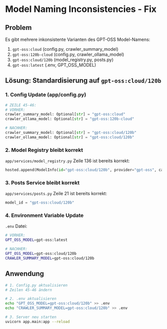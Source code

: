 # Model Naming Inconsistencies - Fix

## Problem

Es gibt mehrere inkonsistente Varianten des GPT-OSS Model-Namens:

1. `gpt-oss:cloud` (config.py, crawler_summary_model)
2. `gpt-oss:120b-cloud` (config.py, crawler_ollama_model)
3. `gpt-oss:cloud/120b` (model_registry.py, posts.py)
4. `gpt-oss:latest` (.env, GPT_OSS_MODEL)

## Lösung: Standardisierung auf `gpt-oss:cloud/120b`

### 1. Config Update (app/config.py)

```python
# ZEILE 45-46:
# VORHER:
crawler_summary_model: Optional[str] = "gpt-oss:cloud"
crawler_ollama_model: Optional[str] = "gpt-oss:120b-cloud"

# NACHHER:
crawler_summary_model: Optional[str] = "gpt-oss:cloud/120b"
crawler_ollama_model: Optional[str] = "gpt-oss:cloud/120b"
```

### 2. Model Registry bleibt korrekt

`app/services/model_registry.py` Zeile 136 ist bereits korrekt:
```python
hosted.append(ModelInfo(id="gpt-oss:cloud/120b", provider="gpt-oss", capabilities=["chat"]))
```

### 3. Posts Service bleibt korrekt

`app/services/posts.py` Zeile 21 ist bereits korrekt:
```python
model_id = "gpt-oss:cloud/120b"
```

### 4. Environment Variable Update

`.env` Datei:
```bash
# VORHER:
GPT_OSS_MODEL=gpt-oss:latest

# NACHHER:
GPT_OSS_MODEL=gpt-oss:cloud/120b
CRAWLER_SUMMARY_MODEL=gpt-oss:cloud/120b
```

## Anwendung

```bash
# 1. Config.py aktualisieren
# Zeilen 45-46 ändern

# 2. .env aktualisieren
echo "GPT_OSS_MODEL=gpt-oss:cloud/120b" >> .env
echo "CRAWLER_SUMMARY_MODEL=gpt-oss:cloud/120b" >> .env

# 3. Server neu starten
uvicorn app.main:app --reload
```
